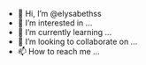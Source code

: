 - 👋 Hi, I’m @elysabethss
- 👀 I’m interested in ...
- 🌱 I’m currently learning ...
- 💞️ I’m looking to collaborate on ...
- 📫 How to reach me ...

<!---
elysabethss/elysabethss is a ✨ special ✨ repository because its `README.md` (this file) appears on your GitHub profile.
You can click the Preview link to take a look at your changes.
--->
